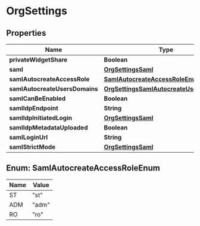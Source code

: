 

# OrgSettings

## Properties

Name | Type | Description | Notes
------------ | ------------- | ------------- | -------------
**privateWidgetShare** | **Boolean** |  |  [optional]
**saml** | [**OrgSettingsSaml**](OrgSettingsSaml.md) |  |  [optional]
**samlAutocreateAccessRole** | [**SamlAutocreateAccessRoleEnum**](#SamlAutocreateAccessRoleEnum) |  |  [optional]
**samlAutocreateUsersDomains** | [**OrgSettingsSamlAutocreateUsersDomains**](OrgSettingsSamlAutocreateUsersDomains.md) |  |  [optional]
**samlCanBeEnabled** | **Boolean** |  |  [optional]
**samlIdpEndpoint** | **String** |  |  [optional]
**samlIdpInitiatedLogin** | [**OrgSettingsSaml**](OrgSettingsSaml.md) |  |  [optional]
**samlIdpMetadataUploaded** | **Boolean** |  |  [optional]
**samlLoginUrl** | **String** |  |  [optional]
**samlStrictMode** | [**OrgSettingsSaml**](OrgSettingsSaml.md) |  |  [optional]



## Enum: SamlAutocreateAccessRoleEnum

Name | Value
---- | -----
ST | &quot;st&quot;
ADM | &quot;adm&quot;
RO | &quot;ro&quot;



